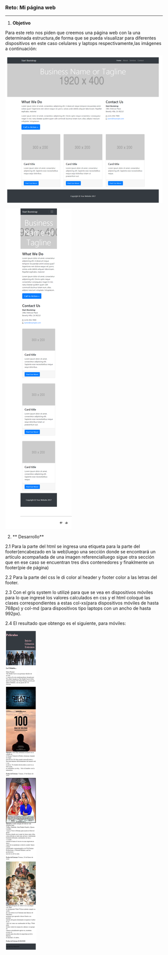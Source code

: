 ### Reto: Mi página web ###

-------------------------------------------------

1) **Objetivo**

Para este reto nos piden que creemos una página web con la una determinada estructura,de forma que se pueda visualizar para diferentes dispositivos en este caso celulares y laptops respectivamente,las imágenes a continuación:


![version laptop objetivo](assets/images/v-l-objetivo.png)

![versión móvil](assets/images/v-m-objetivo.png)

2) ** Desarrollo**

2.1 Para la parte del html se ingresa una etiqueta para la parte del footer(encabezado en la web)luego una sección donde se encontrará un artículo acompañada de una imagen referencialluego sigue otra sección que en ese caso se encuentran tres divs contenedores y finaklmente un footer(pie de página)

2.2 Para la parte del css le di color al header y footer color a las letras del footer.

2.3 Con el gris system lo utilizé para que se vea en dispositivos móviles
 para lo que ingresé los valores calculados en css y el html coloqué las clases correspondientes a estas col-xs(para dispositivos móviles de hasta 768px) y col-md (para dispositivos tipo laptops con un ancho de hasta 992px).

2.4 El resultado que obtengo es el siguiente, para móviles:

![version móvil](assets/images/v-movil.png)
